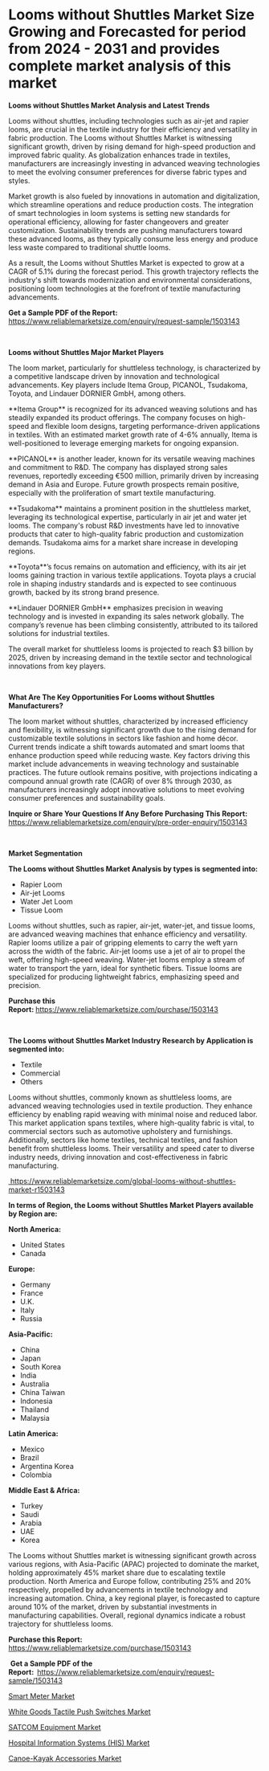 <p><h1>Looms without Shuttles Market Size Growing and Forecasted for period from 2024 - 2031 and provides complete market analysis of this market</h1></p><p><strong>Looms without Shuttles Market Analysis and Latest Trends</strong></p>
<p><p>Looms without shuttles, including technologies such as air-jet and rapier looms, are crucial in the textile industry for their efficiency and versatility in fabric production. The Looms without Shuttles Market is witnessing significant growth, driven by rising demand for high-speed production and improved fabric quality. As globalization enhances trade in textiles, manufacturers are increasingly investing in advanced weaving technologies to meet the evolving consumer preferences for diverse fabric types and styles.</p><p>Market growth is also fueled by innovations in automation and digitalization, which streamline operations and reduce production costs. The integration of smart technologies in loom systems is setting new standards for operational efficiency, allowing for faster changeovers and greater customization. Sustainability trends are pushing manufacturers toward these advanced looms, as they typically consume less energy and produce less waste compared to traditional shuttle looms.</p><p>As a result, the Looms without Shuttles Market is expected to grow at a CAGR of 5.1% during the forecast period. This growth trajectory reflects the industry's shift towards modernization and environmental considerations, positioning loom technologies at the forefront of textile manufacturing advancements.</p></p>
<p><strong>Get a Sample PDF of the Report:&nbsp;</strong> <a href="https://www.reliablemarketsize.com/enquiry/request-sample/1503143?utm_campaign=1133&utm_medium=2&utm_source=Github&utm_content=ia&utm_term=13102024&utm_id=looms-without-shuttles">https://www.reliablemarketsize.com/enquiry/request-sample/1503143</a></p>
<p>&nbsp;</p>
<p><strong>Looms without Shuttles Major Market Players</strong></p>
<p><p>The loom market, particularly for shuttleless technology, is characterized by a competitive landscape driven by innovation and technological advancements. Key players include Itema Group, PICANOL, Tsudakoma, Toyota, and Lindauer DORNIER GmbH, among others.</p><p>**Itema Group** is recognized for its advanced weaving solutions and has steadily expanded its product offerings. The company focuses on high-speed and flexible loom designs, targeting performance-driven applications in textiles. With an estimated market growth rate of 4-6% annually, Itema is well-positioned to leverage emerging markets for ongoing expansion.</p><p>**PICANOL** is another leader, known for its versatile weaving machines and commitment to R&D. The company has displayed strong sales revenues, reportedly exceeding €500 million, primarily driven by increasing demand in Asia and Europe. Future growth prospects remain positive, especially with the proliferation of smart textile manufacturing.</p><p>**Tsudakoma** maintains a prominent position in the shuttleless market, leveraging its technological expertise, particularly in air jet and water jet looms. The company's robust R&D investments have led to innovative products that cater to high-quality fabric production and customization demands. Tsudakoma aims for a market share increase in developing regions.</p><p>**Toyota**’s focus remains on automation and efficiency, with its air jet looms gaining traction in various textile applications. Toyota plays a crucial role in shaping industry standards and is expected to see continuous growth, backed by its strong brand presence.</p><p>**Lindauer DORNIER GmbH** emphasizes precision in weaving technology and is invested in expanding its sales network globally. The company’s revenue has been climbing consistently, attributed to its tailored solutions for industrial textiles.</p><p>The overall market for shuttleless looms is projected to reach $3 billion by 2025, driven by increasing demand in the textile sector and technological innovations from key players.</p></p>
<p>&nbsp;</p>
<p><strong>What Are The Key Opportunities For Looms without Shuttles Manufacturers?</strong></p>
<p><p>The loom market without shuttles, characterized by increased efficiency and flexibility, is witnessing significant growth due to the rising demand for customizable textile solutions in sectors like fashion and home décor. Current trends indicate a shift towards automated and smart looms that enhance production speed while reducing waste. Key factors driving this market include advancements in weaving technology and sustainable practices. The future outlook remains positive, with projections indicating a compound annual growth rate (CAGR) of over 8% through 2030, as manufacturers increasingly adopt innovative solutions to meet evolving consumer preferences and sustainability goals.</p></p>
<p><strong>Inquire or Share Your Questions If Any Before Purchasing This Report:</strong> <a href="https://www.reliablemarketsize.com/enquiry/pre-order-enquiry/1503143?utm_campaign=1133&utm_medium=2&utm_source=Github&utm_content=ia&utm_term=13102024&utm_id=looms-without-shuttles">https://www.reliablemarketsize.com/enquiry/pre-order-enquiry/1503143</a></p>
<p>&nbsp;</p>
<p><strong>Market Segmentation</strong></p>
<p><strong>The Looms without Shuttles Market Analysis by types is segmented into:</strong></p>
<p><ul><li>Rapier Loom</li><li>Air-jet Looms</li><li>Water Jet Loom</li><li>Tissue Loom</li></ul></p>
<p><p>Looms without shuttles, such as rapier, air-jet, water-jet, and tissue looms, are advanced weaving machines that enhance efficiency and versatility. Rapier looms utilize a pair of gripping elements to carry the weft yarn across the width of the fabric. Air-jet looms use a jet of air to propel the weft, offering high-speed weaving. Water-jet looms employ a stream of water to transport the yarn, ideal for synthetic fibers. Tissue looms are specialized for producing lightweight fabrics, emphasizing speed and precision.</p></p>
<p><strong>Purchase this Report:&nbsp;</strong><a href="https://www.reliablemarketsize.com/purchase/1503143?utm_campaign=1133&utm_medium=2&utm_source=Github&utm_content=ia&utm_term=13102024&utm_id=looms-without-shuttles">https://www.reliablemarketsize.com/purchase/1503143</a></p>
<p>&nbsp;</p>
<p><strong>The Looms without Shuttles Market Industry Research by Application is segmented into:</strong></p>
<p><ul><li>Textile</li><li>Commercial</li><li>Others</li></ul></p>
<p><p>Looms without shuttles, commonly known as shuttleless looms, are advanced weaving technologies used in textile production. They enhance efficiency by enabling rapid weaving with minimal noise and reduced labor. This market application spans textiles, where high-quality fabric is vital, to commercial sectors such as automotive upholstery and furnishings. Additionally, sectors like home textiles, technical textiles, and fashion benefit from shuttleless looms. Their versatility and speed cater to diverse industry needs, driving innovation and cost-effectiveness in fabric manufacturing.</p></p>
<p><a href="https://www.reliablemarketsize.com/global-looms-without-shuttles-market-r1503143?utm_campaign=1133&utm_medium=2&utm_source=Github&utm_content=ia&utm_term=13102024&utm_id=looms-without-shuttles">&nbsp;https://www.reliablemarketsize.com/global-looms-without-shuttles-market-r1503143</a></p>
<p><strong>In terms of Region, the Looms without Shuttles Market Players available by Region are:</strong></p>
<p>
    <p> <strong> North America: </strong>
        <ul>
            <li>United States</li>
            <li>Canada</li>
        </ul>
        </p> 
    <p> <strong> Europe: </strong>
        <ul>
            <li>Germany</li>
            <li>France</li>
            <li>U.K.</li>
            <li>Italy</li>
            <li>Russia</li>
        </ul>
        </p> 
    <p> <strong> Asia-Pacific: </strong>
        <ul>
            <li>China</li>
            <li>Japan</li>
            <li>South Korea</li>
            <li>India</li>
            <li>Australia</li>
            <li>China Taiwan</li>
            <li>Indonesia</li>
            <li>Thailand</li>
            <li>Malaysia</li>
        </ul>
        </p> 
    <p> <strong> Latin America: </strong>
        <ul>
            <li>Mexico</li>
            <li>Brazil</li>
            <li>Argentina Korea</li>
            <li>Colombia</li>
        </ul>
        </p> 
    <p> <strong> Middle East & Africa: </strong>
        <ul>
            <li>Turkey</li>
            <li>Saudi</li>
            <li>Arabia</li>
            <li>UAE</li>
            <li>Korea</li>
        </ul>
    </p>
    </p>
<p><p>The Looms without Shuttles market is witnessing significant growth across various regions, with Asia-Pacific (APAC) projected to dominate the market, holding approximately 45% market share due to escalating textile production. North America and Europe follow, contributing 25% and 20% respectively, propelled by advancements in textile technology and increasing automation. China, a key regional player, is forecasted to capture around 10% of the market, driven by substantial investments in manufacturing capabilities. Overall, regional dynamics indicate a robust trajectory for shuttleless looms.</p></p>
<p><strong>Purchase this Report: </strong><a href="https://www.reliablemarketsize.com/purchase/1503143?utm_campaign=1133&utm_medium=2&utm_source=Github&utm_content=ia&utm_term=13102024&utm_id=looms-without-shuttles">https://www.reliablemarketsize.com/purchase/1503143</a></p>
<p>&nbsp;<strong>Get a Sample PDF of the Report:&nbsp;&nbsp;</strong><a href="https://www.reliablemarketsize.com/enquiry/request-sample/1503143?utm_campaign=1133&utm_medium=2&utm_source=Github&utm_content=ia&utm_term=13102024&utm_id=looms-without-shuttles">https://www.reliablemarketsize.com/enquiry/request-sample/1503143</a></p>
<p><strong></strong></p>
<p><p><a href="https://issuu.com/reportprime-2/docs/smart-meter-market-size-2030.pptx_81295aa4613537?utm_campaign=1133&utm_medium=2&utm_source=Github&utm_content=ia&utm_term=13102024&utm_id=looms-without-shuttles">Smart Meter Market</a></p><p><a href="https://github.com/maegansw4/Market-Research-Report-List-1/blob/main/white-goods-tactile-push-switches-market.md?utm_campaign=1133&utm_medium=2&utm_source=Github&utm_content=ia&utm_term=13102024&utm_id=looms-without-shuttles">White Goods Tactile Push Switches Market</a></p><p><a href="https://issuu.com/reportprime-2/docs/satcom-equipment-market-size-2030.p_d74fe8c35534ec?utm_campaign=1133&utm_medium=2&utm_source=Github&utm_content=ia&utm_term=13102024&utm_id=looms-without-shuttles">SATCOM Equipment Market</a></p><p><a href="https://www.linkedin.com/pulse/evolution-hospital-information-systems-his-market-key-ayhce?utm_campaign=1133&utm_medium=2&utm_source=Github&utm_content=ia&utm_term=13102024&utm_id=looms-without-shuttles">Hospital Information Systems (HIS) Market</a></p><p><a href="https://www.linkedin.com/pulse/canoe-kayak-accessories-market-segmentation-in-depth-analysis-hkqfe?utm_campaign=1133&utm_medium=2&utm_source=Github&utm_content=ia&utm_term=13102024&utm_id=looms-without-shuttles">Canoe-Kayak Accessories Market</a></p></p>
